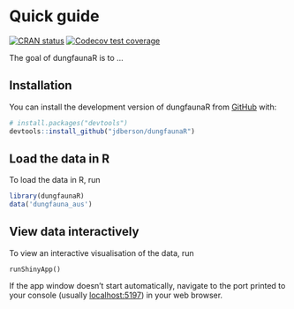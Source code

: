 
<!-- README.md is generated from README.Rmd. Please edit that file -->

# Quick guide

<!-- badges: start -->

[![CRAN
status](https://www.r-pkg.org/badges/version/dungfaunaR)](https://CRAN.R-project.org/package=dungfaunaR)
[![Codecov test
coverage](https://codecov.io/gh/jdberson/dungfaunaR/branch/master/graph/badge.svg)](https://app.codecov.io/gh/jdberson/dungfaunaR?branch=master)
<!-- badges: end -->

The goal of dungfaunaR is to …

## Installation

You can install the development version of dungfaunaR from
[GitHub](https://github.com/) with:

``` r
# install.packages("devtools")
devtools::install_github("jdberson/dungfaunaR")
```

## Load the data in R

To load the data in R, run

``` r
library(dungfaunaR)
data('dungfauna_aus')
```

## View data interactively

To view an interactive visualisation of the data, run

    runShinyApp()

If the app window doesn’t start automatically, navigate to the port
printed to your console (usually [localhost:5197](localhost:5197)) in
your web browser.
